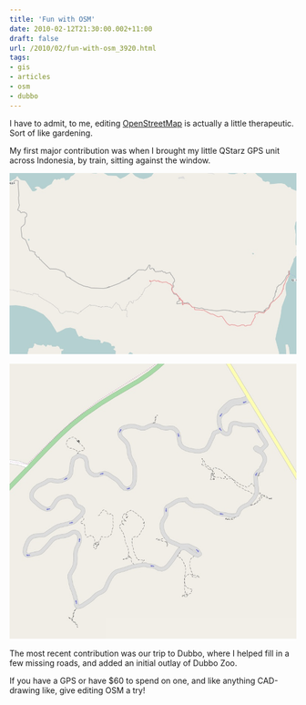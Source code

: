 ```yaml
---
title: 'Fun with OSM'
date: 2010-02-12T21:30:00.002+11:00
draft: false
url: /2010/02/fun-with-osm_3920.html
tags: 
- gis
- articles
- osm
- dubbo
---
```


I have to admit, to me, editing [OpenStreetMap](http://www.openstreetmap.org/) is actually a little therapeutic. Sort of like gardening.

My first major contribution was when I brought my little QStarz GPS unit across Indonesia, by train, sitting against the window.

[![](indorailroad.jpg)](indorailroad.jpg)  
  
[![](dubbozoo.jpg)](dubbozoo.jpg)  
  

The most recent contribution was our trip to Dubbo, where I helped fill in a few missing roads, and added an initial outlay of Dubbo Zoo.

If you have a GPS or have $60 to spend on one, and like anything CAD-drawing like, give editing OSM a try!